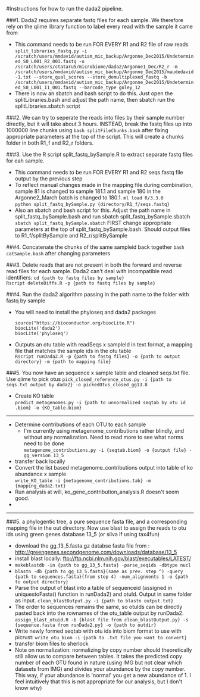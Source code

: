 #Instructions for how to run the dada2 pipeline.



###1. Dada2 requires separate fastq files for each sample. We therefore rely on the qiime library function to label every read with the sample it came from
  * This command needs to be run FOR EVERY R1 and R2 file of raw reads  
`split_libraries_fastq.py -i /scratch/users/mmdavid/autism_mic_backup/Argonne_Dec2015/Undetermined_S0_L001_R2_001.fastq -o /scratch/users/ctataru5/microbiome/dada2/Argonne1_Dec/R2_r -m /scratch/users/mmdavid/autism_mic_backup/Argonne_Dec2015/maudedavid-1.txt --store_qual_scores --store_demultiplexed_fastq -b /scratch/users/mmdavid/autism_mic_backup/Argonne_Dec2015/Undetermined_S0_L001_I1_001.fastq --barcode_type goley_12`  
 * There is now an sbatch and bash script to do this. Just open the splitLibraries.bash and adjust the path name, then sbatch run the splitLibraries.sbatch script

###2. We can try to seperate the reads into files by their sample number directly, but it will take about 3 hours. INSTEAD, break the fastq files up into 1000000 line chunks using
`bash splitFileChunks.bash` after fixing appropriate parameters at the top of the script. This will create a chunks folder in both R1_f and R2_r folders.

###3. Use the R script split_fastq_bySample.R to extract separate fastq files for eah sample.
  * This command needs to be run FOR EVERY R1 and R2 seqs.fastq file output by the previous step  
  * To reflect manual changes made in the mapping file during combination, sample 81 is changed to sample 181.1 and sample 180 in the Argonne2_March batch is changed to 180.1.
`ml load R/3.3.0 `  
`python split_fastq_bySample.py {directory/R1_f/seqs.fastq}`  
 * Also an sbatch and bash script for this. Adjust the path name in split_fastq_bySample.bash and run sbatch split_fastq_bySample.sbatch
`sbatch split_fastq_bySample.sbatch` FIRST change appropriate parameters at the top of split_fastq_bySample.bash. Should output files to R1_f/splitBySample and R2_r/splitBySample

###4. Concatenate the chunks of the same sampleid back together
`bash catSample.bash` after changing parameters

###3. Delete reads that are not present in both the forward and reverse read files for each sample. Dada2 can't deal with incompatible read identifiers:
`cd {path to fastq files by sample}`  
`Rscript deleteDiffs.R -p {path to fastq files by sample}`  

###4. Run the dada2 algorithm passing in the path name to the folder with fastq by sample
  * You will need to install the phyloseq and dada2 packages
  
      `source("https://bioconductor.org/biocLite.R")`  
      `biocLite('dada2')`  
      `biocLite('phyloseq')`   
  * Outputs an otu table with readSeqs x sampleId in text format, a mapping file that matches the sample ids in the otu table  
      `Rscript runDada2.R -p {path to fastq files} -o {path to output directory} -m {path to mapping file}`  
  
###5. You now have an sequence x sample table and cleaned seqs.txt file. Use qiime to pick otus
     `pick_closed_reference_otus.py -i {path to seqs.txt output by dada2} -o pickedOtus_closed_gg13.8`


  * Create KO table  
     `predict_metagenomes.py -i {path to unnormalized seqtab by otu id .biom} -o {KO_table.biom}`  


***************************************************************
  * Determine contributions of each OTU to each sample  
    *  I'm currently using metagenome_contributions rather blindly, and without any normalization. Need to read more to see what norms need to be done  
     `metagenome_contributions.py -i {seqtab.biom} -o {output file} -gg_version 13_5`   
  * transfer back locally  
  * Convert the list based metagenome_contributions output into table of ko abundance x sample  
     `write_KO_table -i {metagenome_contributions.tab} -m {mapping_dada2.txt}`  
  * Run analysis at will, ko_gene_contribution_analysis.R doesn't seem good.  
  * 
  

*********************************************************
###5.  a phylogentic tree, a pure sequence fasta file, and a corresponding mapping file in the out directory. Now use blast to assign the reads to otu ids using green genes database 13_5 (or silva if using tax4fun)
  * download the gg_13_5.fasta.gz databse fasta file from : http://greengenes.secondgenome.com/downloads/database/13_5
  * install blast locally: ftp://ftp.ncbi.nlm.nih.gov/blast/executables/LATEST/
  * `makeblastdb -in {path to gg_13_5.fasta} -parse_seqids -dbtype nucl`
  * `blastn -db {path to gg_13_5.fasta}(same as prev. step ^) -query {path to sequences.fasta}(from step 4) -num_alignments 1 -o {path to output directory}`
  * Parse the output of blast into a table of sequenceid (assigned in uniquestoFasta() function in runDada2) and otuId. Output in same folder as input.
     `clean_blastOutput.py -i {path to blastn output.txt} `
  * The order to sequences remains the same, so otuIds can be directly pasted back into the rownames of the otu_table output by runDada2.
     `assign_blast_otuid.R -b {blast file from clean_blastOutput.py} -s {sequence.fasta from runDada2.py} -o {path to outdir}`
  * Write newly formed seqtab with otu ids into biom format to use with picrust:
     `write_otu_biom -i {path to .txt file you want to convert}`
  * transfer biom files to sherlock
  * Note on normalization: normalizing by copy number should theoretically still allow us to compare between tables. It takes the predicted copy number of each OTU found in nature (using IMG but not clear which datasets from IMG) and divides your abundance by the copy number. This way, if your abundance is 'normal' you get a new abundance of 1. I feel intuitively that this is not appropriate for our analysis, but I don't know why)
